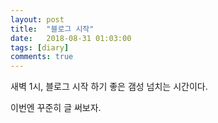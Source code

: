 ```yaml
---
layout: post
title:  "블로그 시작"
date:   2018-08-31 01:03:00
tags: [diary]
comments: true
---
```


새벽 1시, 블로그 시작 하기 좋은 갬성 넘치는 시간이다.

이번엔 꾸준히 글 써보자.

